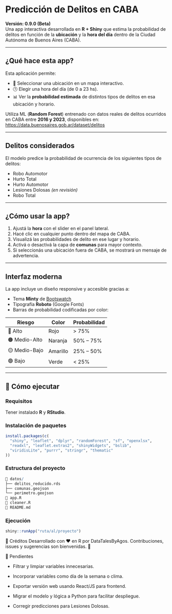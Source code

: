 # Predicción de Delitos en CABA

**Versión: 0.9.0 (Beta)**  
Una app interactiva desarrollada en **R + Shiny** que estima la probabilidad de delitos en función de la **ubicación** y la **hora del día** dentro de la Ciudad Autónoma de Buenos Aires (CABA).

---

## ¿Qué hace esta app?

Esta aplicación permite:

- 📍 Seleccionar una ubicación en un mapa interactivo.
- 🕒 Elegir una hora del día (de 0 a 23 hs).
- 📊 Ver la **probabilidad estimada** de distintos tipos de delitos en esa ubicación y horario.

Utiliza ML (**Random Forest**) entrenado con datos reales de delitos ocurridos en CABA entre **2016 y 2023**, disponibles en:  
https://data.buenosaires.gob.ar/dataset/delitos

---

## Delitos considerados

El modelo predice la probabilidad de ocurrencia de los siguientes tipos de delitos:

- Robo Automotor  
- Hurto Total  
- Hurto Automotor  
- Lesiones Dolosas *(en revisión)*  
- Robo Total

---

## ¿Cómo usar la app?

1. Ajustá la **hora** con el slider en el panel lateral.
2. Hacé clic en cualquier punto dentro del mapa de CABA.
3. Visualizá las probabilidades de delito en ese lugar y horario.
4. Activá o desactivá la capa de **comunas** para mayor contexto.
5. Si seleccionás una ubicación fuera de CABA, se mostrará un mensaje de advertencia.

---

## Interfaz moderna

La app incluye un diseño responsive y accesible gracias a:

- Tema **Minty** de [Bootswatch](https://bootswatch.com/minty/)
- Tipografía **Roboto** (Google Fonts)
- Barras de probabilidad codificadas por color:

| Riesgo        | Color    | Probabilidad      |
|---------------|----------|-------------------|
| 🔴 Alto        | Rojo     | > 75%             |
| 🟠 Medio-Alto  | Naranja  | 50% – 75%         |
| 🟡 Medio-Bajo  | Amarillo | 25% – 50%         |
| 🟢 Bajo        | Verde    | < 25%             |

---

## 🚀 Cómo ejecutar

### Requisitos
Tener instalado **R** y **RStudio**.

### Instalación de paquetes
```r
install.packages(c(
  "shiny", "leaflet", "dplyr", "randomForest", "sf", "openxlsx", 
  "readxl", "leaflet.extras2", "shinyWidgets", "bslib", 
  "viridisLite", "purrr", "stringr", "thematic"
))
```
### Estructura del proyecto
```r
📂 datos/
├── delitos_reducido.rds
├── comunas.geojson
└── perimetro.geojson
📄 app.R
📄 cleaner.R
📄 README.md
```

### Ejecución
```r
shiny::runApp("ruta/al/proyecto")
```

📌 Créditos
Desarrollado con ❤️ en R por DataTalesByAgos.
Contribuciones, issues y sugerencias son bienvenidas. 🙌

🧠 Pendientes
- Filtrar y limpiar variables innecesarias.

- Incorporar variables como día de la semana o clima.

- Exportar versión web usando React/JS para frontend.

- Migrar el modelo y lógica a Python para facilitar despliegue.

- Corregir predicciones para Lesiones Dolosas.
